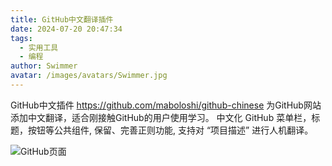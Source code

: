```yaml
---
title: GitHub中文翻译插件
date: 2024-07-20 20:47:34
tags:
  - 实用工具
  - 编程
author: Swimmer
avatar: /images/avatars/Swimmer.jpg
---
```

GitHub中文插件 https://github.com/maboloshi/github-chinese 为GitHub网站添加中文翻译，适合刚接触GitHub的用户使用学习。
中文化 GitHub 菜单栏，标题，按钮等公共组件, 保留、完善正则功能, 支持对 “项目描述” 进行人机翻译。

![GitHub页面](/images/posts/GitHub中文翻译插件.jpg)
